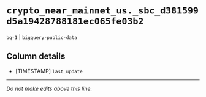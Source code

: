 # `crypto_near_mainnet_us._sbc_d381599d5a19428788181ec065fe03b2`
`bq-1` | `bigquery-public-data`

## Column details
* [TIMESTAMP] `last_update`

-------------------------------------------------------------------------------
*Do not make edits above this line.*

